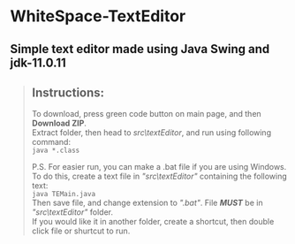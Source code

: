 # WhiteSpace-TextEditor
## Simple text editor made using Java Swing and jdk-11.0.11 

> ## Instructions:
> To download, press green code button on main page, and then **Download ZIP**.  
> Extract folder, then head to *src\\textEditor*, and run using following command:  
> ``
> java *.class
> ``  
>  
> P.S. For easier run, you can make a .bat file if you are using Windows.  
> To do this, create a text file in *"src\\textEditor"* containing the following text:  
> ``
> java TEMain.java
> ``  
> Then save file, and change extension to *".bat"*. File ***MUST*** be in *"src\\textEditor"* folder.  
> If you would like it in another folder, create a shortcut, then  double click file or shurtcut to run.
